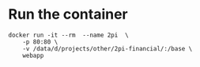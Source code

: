 # Run the container

```
docker run -it --rm  --name 2pi  \
    -p 80:80 \
    -v /data/d/projects/other/2pi-financial/:/base \
    webapp
```